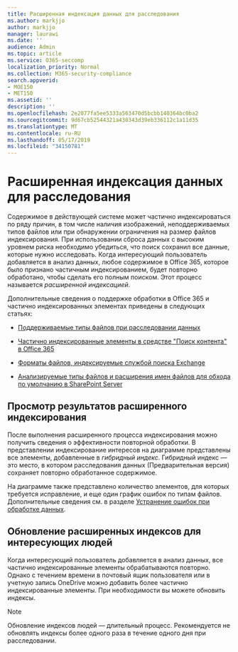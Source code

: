 ```yaml
---
title: Расширенная индексация данных для расследования
ms.author: markjjo
author: markjjo
manager: laurawi
ms.date: ''
audience: Admin
ms.topic: article
ms.service: O365-seccomp
localization_priority: Normal
ms.collection: M365-security-compliance
search.appverid:
- MOE150
- MET150
ms.assetid: ''
description: ''
ms.openlocfilehash: 2e2077fa5ee5333a563470d5bcbb140364bc0ba2
ms.sourcegitcommit: 9d67cb52544321a430343d39eb336112c1a11d35
ms.translationtype: MT
ms.contentlocale: ru-RU
ms.lasthandoff: 05/17/2019
ms.locfileid: "34150781"
---
```

# <a name="advanced-indexing-of-data-for-an-investigation"></a>Расширенная индексация данных для расследования

Содержимое в действующей системе может частично индексироваться по ряду причин, в том числе наличия изображений, неподдерживаемых типов файлов или при обнаружении ограничения на размер файлов индексирования. При использовании сброса данных с высоким уровнем риска необходимо убедиться, что поиск сохранил все данные, которые нужно исследовать. Когда интересующий пользователь добавляется в анализ данных, любое содержимое в Office 365, которое было признано частичным индексированием, будет повторно обработано, чтобы сделать его полным поиском. Этот процесс называется *расширенной индексацией*. 

Дополнительные сведения о поддержке обработки в Office 365 и частично индексированных элементах приведены в следующих статьях:

- [Поддерживаемые типы файлов при расследовании данных](supported-filetypes-datainvestigations.md)

- [Частично индексированные элементы в средстве "Поиск контента" в Office 365](https://docs.microsoft.com/en-us/office365/securitycompliance/partially-indexed-items-in-content-search)

- [Форматы файлов, индексируемые службой поиска Exchange](https://docs.microsoft.com/en-us/exchange/file-formats-indexed-by-exchange-search-exchange-2013-help)

- [Анализируемые типы файлов и расширения имен файлов для обхода по умолчанию в SharePoint Server](https://docs.microsoft.com/en-us/SharePoint/technical-reference/default-crawled-file-name-extensions-and-parsed-file-types)

## <a name="viewing-advanced-indexing-results"></a>Просмотр результатов расширенного индексирования

После выполнения расширенного процесса индексирования можно получить сведения о эффективности повторной обработки.  В представлении индексирование интересов на диаграмме представлены все элементы, добавленные в *гибридный индекс*.  Гибридный индекс — это место, в котором расследования данных (Предварительная версия) сохраняет повторно обработанное содержимое.

На диаграмме также представлено количество элементов, для которых требуется исправление, и еще один график ошибок по типам файлов. Дополнительные сведения см. в разделе [Устранение ошибок при обработке данных](error-remediation.md).

## <a name="updating-advanced-indexes-for-people-of-interest"></a>Обновление расширенных индексов для интересующих людей

Когда интересующий пользователь добавляется в анализ данных, все частично индексированные элементы обрабатываются повторно. Однако с течением времени в почтовый ящик пользователя или в учетную запись OneDrive можно добавить более частично индексированные элементы.  При необходимости вы можете обновить индексы.

> [!NOTE]
> Обновление индексов людей — длительный процесс. Рекомендуется не обновлять индексы более одного раза в течение одного дня при расследовании.
